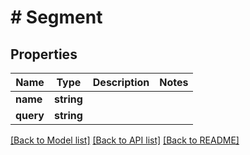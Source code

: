 # # Segment

## Properties

Name | Type | Description | Notes
------------ | ------------- | ------------- | -------------
**name** | **string** |  | 
**query** | **string** |  | 

[[Back to Model list]](../../README.md#documentation-for-models) [[Back to API list]](../../README.md#documentation-for-api-endpoints) [[Back to README]](../../README.md)


